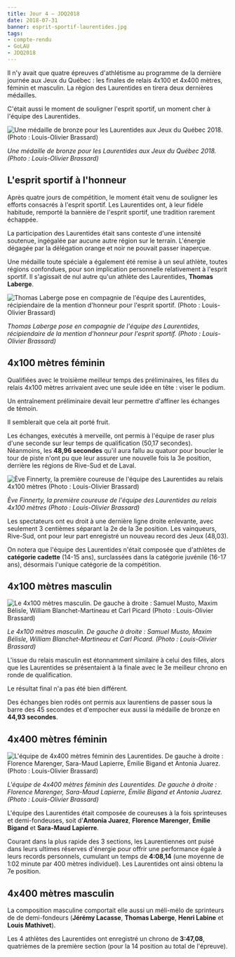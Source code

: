 ```yaml
---
title: Jour 4 – JDQ2018
date: 2018-07-31
banner: esprit-sportif-laurentides.jpg
tags:
- compte-rendu
- GoLAU
- JDQ2018
---
```


Il n'y avait que quatre épreuves d'athlétisme au programme de la dernière journée aux Jeux du Québec : les finales de relais 4x100 et 4x400 mètres, féminin et masculin. La région des Laurentides en tirera deux dernières médailles.

<!--more-->

C'était aussi le moment de souligner l'esprit sportif, un moment cher à l'équipe des Laurentides.

![Une médaille de bronze pour les Laurentides aux Jeux du Québec 2018. (Photo : Louis-Olivier Brassard)](/assets/img/2018/medaille-bronze-jdq2018.jpg)

_Une médaille de bronze pour les Laurentides aux Jeux du Québec 2018. (Photo : Louis-Olivier Brassard)_

## L'esprit sportif à l'honneur

Après quatre jours de compétition, le moment était venu de souligner les efforts consacrés à l'esprit sportif. Les Laurentides ont, à leur fidèle habitude, remporté la bannière de l'esprit sportif, une tradition rarement échappée.

La participation des Laurentides était sans conteste d'une intensité soutenue, ingégalée par aucune autre région sur le terrain. L'énergie dégagée par la délégation orange et noir ne pouvait passer inaperçue.

Une médaille toute spéciale a également été remise à un seul athlète, toutes régions confondues, pour son implication personnelle relativement à l'esprit sportif. Il s'agissait de nul autre qu'un athlète des Laurentides, **Thomas Laberge**.

![Thomas Laberge pose en compagnie de l'équipe des Laurentides, récipiendaire de la mention d'honneur pour l'esprit sportif. (Photo : Louis-Olivier Brassard)](/assets/img/2018/esprit-sportif-laurentides.jpg)

_Thomas Laberge pose en compagnie de l'équipe des Laurentides, récipiendaire de la mention d'honneur pour l'esprit sportif. (Photo : Louis-Olivier Brassard)_

## 4x100 mètres féminin

Qualifiées avec le troisième meilleur temps des préliminaires, les filles du relais 4x100 mètres arrivaient avec une seule idée en tête : viser le podium.

Un entraînement préliminaire devait leur permettre d'affiner les échanges de témoin.

Il semblerait que cela ait porté fruit.

Les échanges, exécutés à merveille, ont permis à l'équipe de raser plus d'une seconde sur leur temps de qualification (50,17 secondes). Néanmoins, les **48,96 secondes** qu'il aura fallu au quatuor pour boucler le tour de piste n'ont pu que leur assurer une nouvelle fois la 3e position, derrière les régions de Rive-Sud et de Laval.

![Ève Finnerty, la première coureuse de l'équipe des Laurentides au relais 4x100 mètres (Photo : Louis-Olivier Brassard)](/assets/img/2018/eve-finnerty-4x100.jpg)

_Ève Finnerty, la première coureuse de l'équipe des Laurentides au relais 4x100 mètres (Photo : Louis-Olivier Brassard)_

Les spectateurs ont eu droit à une dernière ligne droite enlevante, avec seulement 3 centièmes séparant la 2e de la 3e position. Les vainqueurs, Rive-Sud, ont pour leur part enregistré un nouveau record des Jeux (48,03).

On notera que l'équipe des Laurentides n'était composée que d'athlètes de **catégorie cadette** (14-15 ans), surclassées dans la catégorie juvénile (16-17 ans), désormais l'unique catégorie de la compétition.

## 4x100 mètres masculin

![Le 4x100 mètres masculin. De gauche à droite : Samuel Musto, Maxim Bélisle, William Blanchet-Martineau et Carl Picard (Photo : Louis-Olivier Brassard)](/assets/img/2018/4x100-laurentides.jpg)

_Le 4x100 mètres masculin. De gauche à droite : Samuel Musto, Maxim Bélisle, William Blanchet-Martineau et Carl Picard. (Photo : Louis-Olivier Brassard)_

L'issue du relais masculin est étonnamment similaire à celui des filles, alors que les Laurentides se présentaient à la finale avec le 3e meilleur chrono en ronde de qualification.

Le résultat final n'a pas été bien différent.

Des échanges bien rodés ont permis aux laurentiens de passer sous la barre des 45 secondes et d'empocher eux aussi la médaille de bronze en **44,93 secondes**.

## 4x400 mètres féminin

![L'équipe de 4x400 mètres féminin des Laurentides. De gauche à droite : Florence Marenger, Sara-Maud Lapierre, Émilie Bigand et Antonia Juarez. (Photo : Louis-Olivier Brassard)](/assets/img/2018/4x400-laurentides.jpg)

_L'équipe de 4x400 mètres féminin des Laurentides. De gauche à droite : Florence Marenger, Sara-Maud Lapierre, Émilie Bigand et Antonia Juarez. (Photo : Louis-Olivier Brassard)_

L'équipe des Laurentides était composée de coureuses à la fois sprinteuses et demi-fondeuses, soit d'**Antonia Juarez**, **Florence Marenger**, **Émilie Bigand** et **Sara-Maud Lapierre**.

Courant dans la plus rapide des 3 sections, les Laurentiennes ont puisé dans leurs ultimes réserves d'énergie pour offrir une performance égale à leurs records personnels, cumulant un temps de **4:08,14** (une moyenne de 1:02 minute par 400 mètres individuel). Les Laurentides ont ainsi obtenu la 7e position.

## 4x400 mètres masculin

La composition masculine comportait elle aussi un méli-mélo de sprinteurs de de demi-fondeurs (**Jérémy Lacasse**, **Thomas Laberge**, **Henri Labine** et **Louis Mathivet**).

Les 4 athlètes des Laurentides ont enregistré un chrono de **3:47,08**, quatrièmes de la première section (pour la 14 position au total de l'épreuve).
